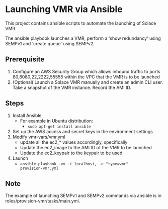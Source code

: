 # Launching VMR via Ansible

This project contains ansible scripts to automate the launching of Solace VMR.

The ansible playbook launches a VMR, perform a 'show redundancy' using SEMPv1 and 'create queue' using SEMPv2.

## Prerequisite
1. Configure an AWS Security Group which allows inbound traffic to ports 80,8080,22,2222,55555 within the VPC that the VMR is to be launched
2. (Optional) Launch a Solace VMR manually and create an admin CLI user.  Take a snapshot of the VMR instance. Record the AMI ID.

## Steps
1. Install Ansible
    - For example in Ubuntu distribution:
        - <code>sudo apt-get install ansible</code>
2. Set up the AWS access and secret keys in the environment settings
3. Modify vmr-vars/vmr.yml
    - update all the ec2_* values accordingly, specifically
    - Update the ec2_image to the AMI ID of the VMR to be launched
    - Update the ec2_keypair to the keypair to be used
4. Launch
    - <code>ansible-playbook -vv -i localhost, -e "type=vmr" provision-vmr.yml</code>

## Note
The example of launching SEMPv1 and SEMPv2 commands via ansible is in roles/provision-vmr/tasks/main.yml.
